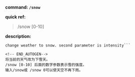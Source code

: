<!-- BEGIN_AUTOGEN: do NOT edit in this block -->

**command: `/snow`**

**quick ref:**
> /snow [0-10]

**description:**

```
change weather to snow. second parameter is intensity```

<!-- END_AUTOGEN-->
将当前的天气改为下雪天。
/snow [0-10] 后面的数字参数表示雪的强度。
输入/snow或 /snow 0可以使天空不再下雨。